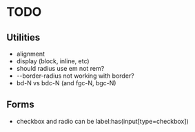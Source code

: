 # TODO

## Utilities

* alignment
* display (block, inline, etc)
* should radius use em not rem?
* --border-radius not working with border?
* bd-N vs bdc-N (and fgc-N, bgc-N)

## Forms

* checkbox and radio can be label:has(input[type=checkbox])
